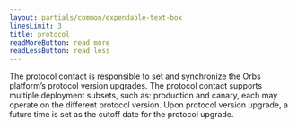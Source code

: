 ```yaml
---
layout: partials/common/expendable-text-box
linesLimit: 3
title: protocol
readMoreButton: read more
readLessButton: read less
---
```


The protocol contact is responsible to set and synchronize the Orbs platform’s protocol version upgrades. The protocol contact supports multiple deployment subsets, such as: production and canary, each may operate on the different protocol version. Upon protocol version upgrade, a future time is set as the cutoff date for the protocol upgrade.
